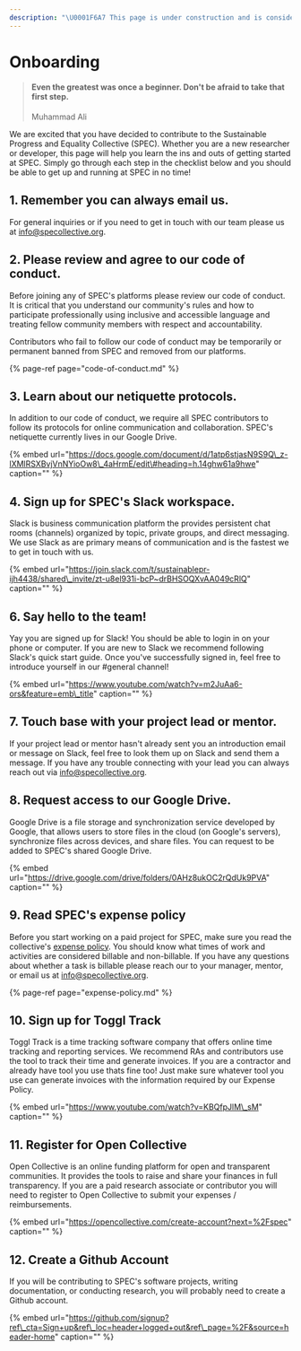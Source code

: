 ```yaml
---
description: "\U0001F6A7 This page is under construction and is considered incomplete. \U0001F6A7"
---
```


# Onboarding

> #### Even the greatest was once a beginner. Don't be afraid to take that first step.
>
> Muhammad Ali

We are excited that you have decided to contribute to the Sustainable Progress and Equality Collective \(SPEC\). Whether you are a new researcher or developer, this page will help you learn the ins and outs of getting started at SPEC. Simply go through each step in the checklist below and you should be able to get up and running at SPEC in no time!

## 1. Remember you can always email us.

For general inquiries or if you need to get in touch with our team please us at [info@specollective.org](mailto:info@specollective.org).

## 2. Please review and agree to our code of conduct.

Before joining any of SPEC's platforms please review our code of conduct. It is critical that you understand our community's rules and how to participate professionally using inclusive and accessible language and treating fellow community members with respect and accountability.

Contributors who fail to follow our code of conduct may be temporarily or permanent banned from SPEC and removed from our platforms.

{% page-ref page="code-of-conduct.md" %}

## 3. Learn about our netiquette protocols.

In addition to our code of conduct, we require all SPEC contributors to follow its protocols for online communication and collaboration. SPEC's netiquette currently lives in our Google Drive.

{% embed url="https://docs.google.com/document/d/1atp6stjasN9S9Q\_z-lXMlRSXBvjVnNYioOw8\_4aHrmE/edit\#heading=h.14ghw61a9hwe" caption="" %}

## 4. Sign up for SPEC's Slack workspace.

Slack is business communication platform the provides persistent chat rooms \(channels\) organized by topic, private groups, and direct messaging. We use Slack as are primary means of communication and is the fastest we to get in touch with us.

{% embed url="https://join.slack.com/t/sustainablepr-ijh4438/shared\_invite/zt-u8el931i-bcP~drBHSOQXvAA049cRlQ" caption="" %}

## 6. Say hello to the team!

Yay you are signed up for Slack! You should be able to login in on your phone or computer. If you are new to Slack we recommend following Slack's quick start guide. Once you've successfully signed in, feel free to introduce yourself in our \#general channel!

{% embed url="https://www.youtube.com/watch?v=m2JuAa6-ors&feature=emb\_title" caption="" %}

## 7. Touch base with your project lead or mentor.

If your project lead or mentor hasn't already sent you an introduction email or message on Slack, feel free to look them up on Slack and send them a message. If you have any trouble connecting with your lead you can always reach out via [info@specollective.org](mailto:info@specollective.org).

## 8. Request access to our Google Drive.

Google Drive is a file storage and synchronization service developed by Google, that allows users to store files in the cloud \(on Google's servers\), synchronize files across devices, and share files. You can request to be added to SPEC's shared Google Drive.

{% embed url="https://drive.google.com/drive/folders/0AHz8ukOC2rQdUk9PVA" caption="" %}

## 9. Read SPEC's expense policy

Before you start working on a paid project for SPEC, make sure you read the collective's [expense policy](expense-policy.md). You should know what times of work and activities are considered billable and non-billable. If you have any questions about whether a task is billable please reach our to your manager, mentor, or email us at [info@specollective.org](mailto:info@specollective.org).

{% page-ref page="expense-policy.md" %}

## 10. Sign up for Toggl Track

Toggl Track is a time tracking software company that offers online time tracking and reporting services. We recommend RAs and contributors use the tool to track their time and generate invoices. If you are a contractor and already have tool you use thats fine too! Just make sure whatever tool you use can generate invoices with the information required by our Expense Policy.

{% embed url="https://www.youtube.com/watch?v=KBQfpJlM\_sM" caption="" %}

## 11. Register for Open Collective

Open Collective is an online funding platform for open and transparent communities. It provides the tools to raise and share your finances in full transparency. If you are a paid research associate or contributor you will need to register to Open Collective to submit your expenses / reimbursements.

{% embed url="https://opencollective.com/create-account?next=%2Fspec" caption="" %}

## 12. Create a Github Account

If you will be contributing to SPEC's software projects, writing documentation, or conducting research, you will probably need to create a Github account.

{% embed url="https://github.com/signup?ref\_cta=Sign+up&ref\_loc=header+logged+out&ref\_page=%2F&source=header-home" caption="" %}

